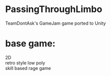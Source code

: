 # PassingThroughLimbo
TeamDontAsk's GameJam game ported to Unity

#             base game:
2D  
retro style 
low poly  
skill based
rage game
